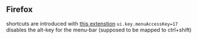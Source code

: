 
## Firefox
shortcuts are introduced with [this extenstion](https://github.com/crittermike/shortkeys)
`ui.key.menuAccessKey=17` disables the alt-key for the menu-bar (supposed to be mapped to ctrl+shift)